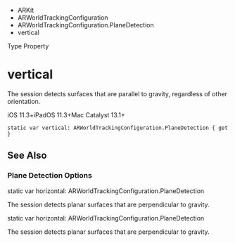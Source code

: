 

- ARKit
- ARWorldTrackingConfiguration
- ARWorldTrackingConfiguration.PlaneDetection
-  vertical 

Type Property

# vertical

The session detects surfaces that are parallel to gravity, regardless of other orientation.

iOS 11.3+iPadOS 11.3+Mac Catalyst 13.1+

``` source
static var vertical: ARWorldTrackingConfiguration.PlaneDetection { get }
```

## See Also

### Plane Detection Options

static var horizontal: ARWorldTrackingConfiguration.PlaneDetection

The session detects planar surfaces that are perpendicular to gravity.

static var horizontal: ARWorldTrackingConfiguration.PlaneDetection

The session detects planar surfaces that are perpendicular to gravity.

